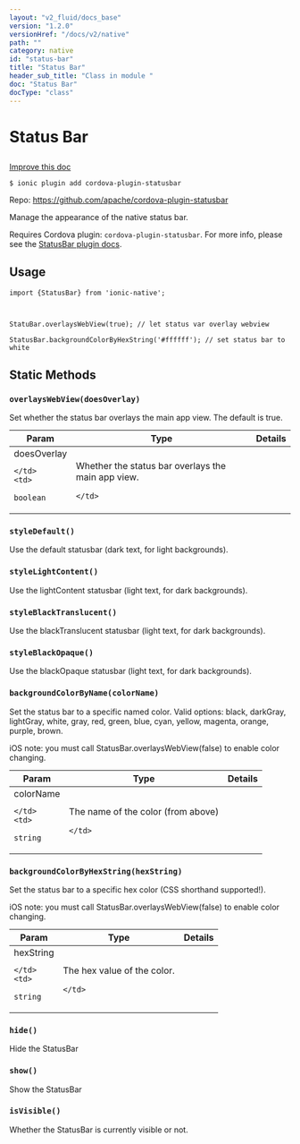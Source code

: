 ```yaml
---
layout: "v2_fluid/docs_base"
version: "1.2.0"
versionHref: "/docs/v2/native"
path: ""
category: native
id: "status-bar"
title: "Status Bar"
header_sub_title: "Class in module "
doc: "Status Bar"
docType: "class"
---
```









<h1 class="api-title">

  
  Status Bar
  

  

  

</h1>

<a class="improve-v2-docs" href='http://github.com/driftyco/ionic-native/edit/master/src/plugins/statusbar.ts#L2'>
  Improve this doc
</a>





<!-- decorators -->


<pre><code>$ ionic plugin add cordova-plugin-statusbar</code></pre>
<p>Repo:
  <a href="https://github.com/apache/cordova-plugin-statusbar">
    https://github.com/apache/cordova-plugin-statusbar
  </a>
</p>

<!-- description -->

<p>Manage the appearance of the native status bar.</p>
<p>Requires Cordova plugin: <code>cordova-plugin-statusbar</code>. For more info, please see the <a href="https://github.com/apache/cordova-plugin-statusbar">StatusBar plugin docs</a>.</p>



<!-- @usage tag -->

<h2>Usage</h2>

<pre><code class="lang-ts">import {StatusBar} from &#39;ionic-native&#39;;



StatuBar.overlaysWebView(true); // let status var overlay webview

StatusBar.backgroundColorByHexString('#ffffff'); // set status bar to white
</code></pre>




<!-- @property tags -->
<h2>Static Methods</h2>
<div id="overlaysWebView"></div>
<h3><code>overlaysWebView(doesOverlay)</code>

</h3>



Set whether the status bar overlays the main app view. The default
is true.



<table class="table param-table" style="margin:0;">
  <thead>
  <tr>
    <th>Param</th>
    <th>Type</th>
    <th>Details</th>
  </tr>
  </thead>
  <tbody>
  
  <tr>
    <td>
      doesOverlay
      
      
    </td>
    <td>
      
<code>boolean</code>
    </td>
    <td>
      <p>Whether the status bar overlays the main app view.</p>

      
    </td>
  </tr>
  
  </tbody>
</table>







<div id="styleDefault"></div>
<h3><code>styleDefault()</code>

</h3>



Use the default statusbar (dark text, for light backgrounds).










<div id="styleLightContent"></div>
<h3><code>styleLightContent()</code>

</h3>



Use the lightContent statusbar (light text, for dark backgrounds).










<div id="styleBlackTranslucent"></div>
<h3><code>styleBlackTranslucent()</code>

</h3>



Use the blackTranslucent statusbar (light text, for dark backgrounds).










<div id="styleBlackOpaque"></div>
<h3><code>styleBlackOpaque()</code>

</h3>



Use the blackOpaque statusbar (light text, for dark backgrounds).










<div id="backgroundColorByName"></div>
<h3><code>backgroundColorByName(colorName)</code>

</h3>



Set the status bar to a specific named color. Valid options:
black, darkGray, lightGray, white, gray, red, green, blue, cyan, yellow, magenta, orange, purple, brown.

iOS note: you must call StatusBar.overlaysWebView(false) to enable color changing.



<table class="table param-table" style="margin:0;">
  <thead>
  <tr>
    <th>Param</th>
    <th>Type</th>
    <th>Details</th>
  </tr>
  </thead>
  <tbody>
  
  <tr>
    <td>
      colorName
      
      
    </td>
    <td>
      
<code>string</code>
    </td>
    <td>
      <p>The name of the color (from above)</p>

      
    </td>
  </tr>
  
  </tbody>
</table>







<div id="backgroundColorByHexString"></div>
<h3><code>backgroundColorByHexString(hexString)</code>

</h3>



Set the status bar to a specific hex color (CSS shorthand supported!).

iOS note: you must call StatusBar.overlaysWebView(false) to enable color changing.



<table class="table param-table" style="margin:0;">
  <thead>
  <tr>
    <th>Param</th>
    <th>Type</th>
    <th>Details</th>
  </tr>
  </thead>
  <tbody>
  
  <tr>
    <td>
      hexString
      
      
    </td>
    <td>
      
<code>string</code>
    </td>
    <td>
      <p>The hex value of the color.</p>

      
    </td>
  </tr>
  
  </tbody>
</table>







<div id="hide"></div>
<h3><code>hide()</code>

</h3>



Hide the StatusBar










<div id="show"></div>
<h3><code>show()</code>

</h3>



Show the StatusBar










<div id="isVisible"></div>
<h3><code>isVisible()</code>

</h3>

Whether the StatusBar is currently visible or not.











<!-- methods on the class --><!-- related link --><!-- end content block -->


<!-- end body block -->

